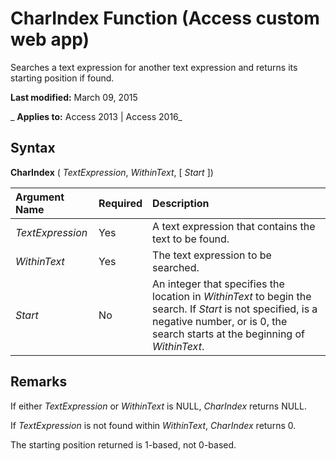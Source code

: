
# CharIndex Function (Access custom web app)
Searches a text expression for another text expression and returns its starting position if found.

 **Last modified:** March 09, 2015

 _ **Applies to:** Access 2013 | Access 2016_

## Syntax

 **CharIndex** ( _TextExpression_, _WithinText_, [ _Start_ ])



|**Argument Name**|**Required**|**Description**|
|:-----|:-----|:-----|
| _TextExpression_|Yes|A text expression that contains the text to be found.|
| _WithinText_|Yes|The text expression to be searched.|
| _Start_|No|An integer that specifies the location in  _WithinText_ to begin the search. If _Start_ is not specified, is a negative number, or is 0, the search starts at the beginning of _WithinText_.|

## Remarks

If either  _TextExpression_ or _WithinText_ is NULL, _CharIndex_ returns NULL.

If  _TextExpression_ is not found within _WithinText_, _CharIndex_ returns 0.

The starting position returned is 1-based, not 0-based.

